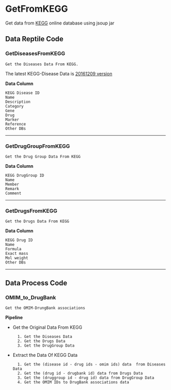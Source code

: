 # GetFromKEGG
Get data from [KEGG](http://www.kegg.jp/) online database using jsoup jar

## Data Reptile Code

### GetDiseasesFromKEGG

	Get the Diseases Data From KEGG.
The latest KEGG-Disease Data is [20161209 version](https://raw.githubusercontent.com/kayzhao/GetFromKEGG/3cbfce0182d2eadf6ab161ea7ebeb12c37f6a505/disease/kegg/Kegg_Diseases_All_Data_20161209) 

**Data Column**

	KEGG Disease ID
	Name
	Description
	Category
	Gene
	Drug
	Marker
	Reference
	Other DBs

---

### GetDrugGroupFromKEGG
	Get the Drug Group Data From KEGG

**Data Column**

	KEGG DrugGroup ID
	Name
	Member
	Remark
	Comment

---

### GetDrugsFromKEGG
	Get the Drugs Data From KEGG

**Data Column**

	KEGG Drug ID
	Name
	Formula
	Exact mass
	Mol weight
	Other DBs

---


## Data Process Code

### OMIM_to_DrugBank
	Get the OMIM-DrungBank associations 

**Pipeline**

- Get the Original Data From KEGG

		1. Get the Diseases Data
		2. Get the Drugs Data
		3. Get the DrugGroup Data

- Extract the Data Of KEGG Data

		1. Get the (disease id - drug ids - omim ids) data  from Diseases Data
		2. Get the (drug id - drugbank id) data from Drugs Data
		3. Get the (druggroup id - drug id) data from DrugGroup Data
		4. Get the OMIM IDs to DrugBank associations data
